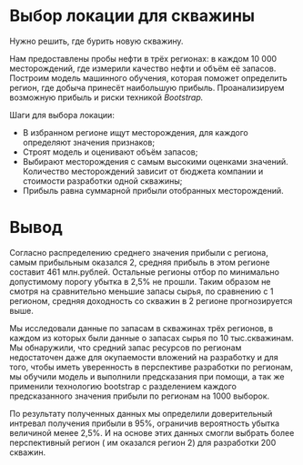 # Выбор локации для скважины

Нужно решить, где бурить новую скважину.

Нам предоставлены пробы нефти в трёх регионах: в каждом 10 000 месторождений, где измерили качество нефти и объём её запасов. Построим модель машинного обучения, которая поможет определить регион, где добыча принесёт наибольшую прибыль. Проанализируем возможную прибыль и риски техникой *Bootstrap.*

Шаги для выбора локации:

- В избранном регионе ищут месторождения, для каждого определяют значения признаков;
- Строят модель и оценивают объём запасов;
- Выбирают месторождения с самым высокими оценками значений. Количество месторождений зависит от бюджета компании и стоимости разработки одной скважины;
- Прибыль равна суммарной прибыли отобранных месторождений.

# Вывод

Согласно распределению среднего значения прибыли с региона, самым прибыльным оказался 2, средняя прибыль в этом регионе составит 461 млн.рублей. Остальные регионы отбор по минимально допустимому порогу убытка в 2,5% не прошли. Таким образом не смотря на сравнительно меньшие запасы сырья, по сравнению с 1 регионом, средняя доходность со скважин в 2 регионе прогнозируется выше.

Мы исследовали данные по запасам в скважинах трёх регионов, в каждом из которых были данные о запасах сырья по 10 тыс.скважинам. Мы обнаружили, что средний запас ресурсов по регионам недостаточен даже для окупаемости вложений на разработку и для того, чтобы иметь уверенность в перспективе разработки по регионам, мы обучили модель и выполнили предсказания при помощи, а так же применили технологию bootstrap с разделением каждого предсказанного значения прибыли по регионам на 1000 выборок.

По результату полученных данных мы определили доверительный интревал получения прибыли в 95%, ограничив вероятность убытка величиной менее 2,5%. И на основе этих данных смогли выбрать более перспективный регион ( им оказался регион 2) для разработки 200 скважин.
